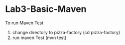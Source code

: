 # Lab3-Basic-Maven
To run Maven Test
1. change directory to pizza-factory (cd pizza-factory)
2. run maven Test (mvn test)
